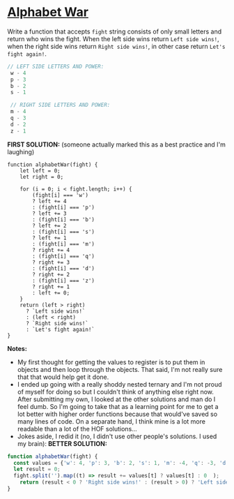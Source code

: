 # [Alphabet War](https://www.codewars.com/kata/alphabet-war/train/javascript)
Write a function that accepts `fight` string consists of only small letters and return who wins the fight. When the left side
wins return `Left side wins!`, when the right side wins return `Right side wins!`, in other case return `Let's fight again!`.
```js
// LEFT SIDE LETTERS AND POWER:
 w - 4
 p - 3 
 b - 2
 s - 1

 // RIGHT SIDE LETTERS AND POWER:
 m - 4
 q - 3 
 d - 2
 z - 1

```

**FIRST SOLUTION:**
(someone actually marked this as a best practice and I'm laughing)
```JS
function alphabetWar(fight) {
    let left = 0;
    let right = 0;

    for (i = 0; i < fight.length; i++) {
        (fight[i] === 'w')
        ? left += 4
        : (fight[i] === 'p')
        ? left += 3
        : (fight[i] === 'b')
        ? left += 2
        : (fight[i] === 's')
        ? left += 1
        : (fight[i] === 'm')
        ? right += 4
        : (fight[i] === 'q')
        ? right += 3
        : (fight[i] === 'd')
        ? right += 2
        : (fight[i] === 'z')
        ? right += 1
        : left += 0;
    }
    return (left > right) 
      ? `Left side wins!`
      : (left < right)
      ? `Right side wins!`
      : `Let's fight again!`
}

```
**Notes:**
* My first thought for getting the values to register is to put them in objects and then loop through the objects. That 
said, I'm not really sure that that would help get it done. 
* I ended up going with a really shoddy nested ternary and I'm not proud of myself for doing so but I couldn't think of 
anything else right now. After submitting my own, I looked at the other solutions and man do I feel dumb. So I'm going to
take that as a learning point for me to get a lot better with higher order functions because that would've saved so many
lines of code. On a separate hand, I think mine is a lot more readable than a lot of the HOF solutions... 
* Jokes aside, I redid it (no, I didn't use other people's solutions. I used my brain):
**BETTER SOLUTION:**
```js
function alphabetWar(fight) {
  const values = {'w': 4, 'p': 3, 'b': 2, 's': 1, 'm': -4, 'q': -3, 'd': -2, 'z': -1};
  let result = 0;
  fight.split('').map((t) => result += values[t] ? values[t] : 0  );
    return (result < 0 ? 'Right side wins!' : (result > 0) ? 'Left side wins!' : 'Let\'s fight again!' )
}
```
